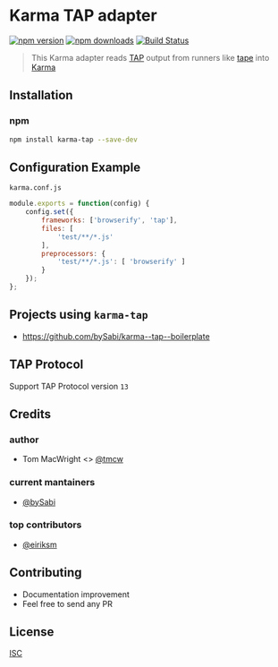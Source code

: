 # Karma TAP adapter

[![npm version](https://badge.fury.io/js/karma-tap.svg)](https://badge.fury.io/js/karma-tap)
[![npm downloads](https://img.shields.io/npm/dm/karma-tap.svg?style=flat-square)](https://www.npmjs.com/package/karma-tap)
[![Build Status](https://travis-ci.org/bySabi/karma-tap.svg?branch=master)](https://travis-ci.org/bySabi/karma-tap)

> This Karma adapter reads [TAP](http://testanything.org/) output from runners like
[tape](https://github.com/substack/tape) into [Karma](http://karma-runner.github.io/1.0/index.html)

## Installation

### npm
```bash
npm install karma-tap --save-dev
```

## Configuration Example
`karma.conf.js`
```js
module.exports = function(config) {
    config.set({
        frameworks: ['browserify', 'tap'],
        files: [
            'test/**/*.js'
        ],
        preprocessors: {
            'test/**/*.js': [ 'browserify' ]
        }
    });
};
```

## Projects using `karma-tap`
* https://github.com/bySabi/karma--tap--boilerplate

## TAP Protocol
Support TAP Protocol version `13`

## Credits

### author
* Tom MacWright <> [@tmcw](https://github.com/tmcw)

### current mantainers
* [@bySabi](https://github.com/bySabi)

### top contributors
* [@eiriksm](https://github.com/eiriksm)

## Contributing

* Documentation improvement
* Feel free to send any PR

## License

[ISC][isc-license]

[isc-license]:./LICENSE
